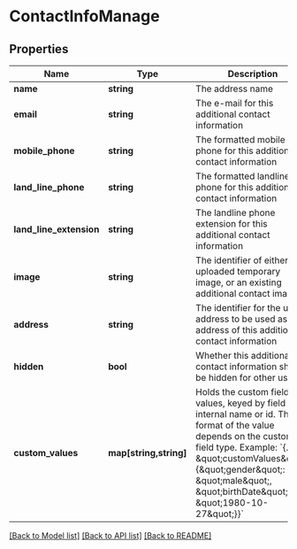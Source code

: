 # ContactInfoManage

## Properties
Name | Type | Description | Notes
------------ | ------------- | ------------- | -------------
**name** | **string** | The address name | [optional] 
**email** | **string** | The e-mail for this additional contact information | [optional] 
**mobile_phone** | **string** | The formatted mobile phone for this additional contact information | [optional] 
**land_line_phone** | **string** | The formatted landline phone for this additional contact information | [optional] 
**land_line_extension** | **string** | The landline phone extension for this additional contact information | [optional] 
**image** | **string** | The identifier of either an uploaded temporary image, or an existing additional contact image. | [optional] 
**address** | **string** | The identifier for the user address to be used as address of this additional contact information | [optional] 
**hidden** | **bool** | Whether this additional contact information should be hidden for other users | [optional] 
**custom_values** | **map[string,string]** | Holds the custom field values, keyed by field internal name or id. The format of the value depends on the custom field type. Example: &#x60;{..., \&quot;customValues\&quot;: {\&quot;gender\&quot;: \&quot;male\&quot;, \&quot;birthDate\&quot;: \&quot;1980-10-27\&quot;}}&#x60; | [optional] 

[[Back to Model list]](../../README.md#documentation-for-models) [[Back to API list]](../../README.md#documentation-for-api-endpoints) [[Back to README]](../../README.md)

